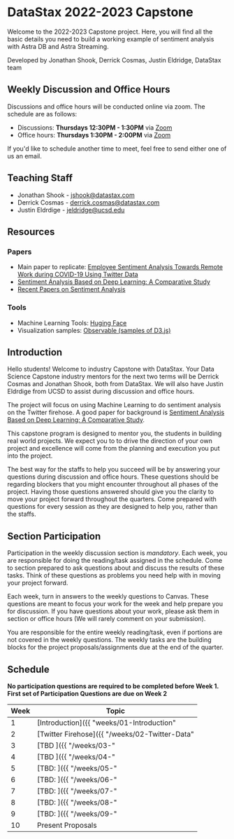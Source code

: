 # DataStax 2022-2023 Capstone

Welcome to the 2022-2023 Capstone project. Here, you will find all
the basic details you need to build a working example of sentiment
analysis with Astra DB and Astra Streaming.

Developed by Jonathan Shook, Derrick Cosmas, Justin Eldridge, DataStax team

## Weekly Discussion and  Office Hours

Discussions and office hours will be conducted online via zoom. The schedule are as follows:
* Discussions: **Thursdays 12:30PM - 1:30PM** via [Zoom]()
* Office hours: **Thursdays 1:30PM - 2:00PM** via [Zoom]()

If you'd like to schedule another time to meet, feel free to send either one of us an email. 

## Teaching Staff

* Jonathan Shook - jshook@datastax.com
* Derrick Cosmas - derrick.cosmas@datastax.com
* Justin Eldrdige - jeldridge@ucsd.edu

## Resources

### Papers

* Main paper to replicate: [Employee Sentiment Analysis Towards Remote Work during COVID-19 Using
Twitter Data](https://inass.org/wp-content/uploads/2021/12/2022022808.pdf)
* [Sentiment Analysis Based on Deep Learning: A Comparative Study](https://arxiv.org/ftp/arxiv/papers/2006/2006.03541.pdf)
* [Recent Papers on Sentiment Analysis](https://www.paperdigest.org/2020/05/recent-papers-on-sentiment-analysis/)

### Tools

* Machine Learning Tools: [Huging Face](https://huggingface.co/docs/transformers/index)
* Visualization samples: [Observable (samples of D3.js)](https://observablehq.com/explore)

## Introduction

Hello students! Welcome to industry Capstone with DataStax. Your Data Science Capstone industry mentors for the next two terms will be Derrick Cosmas and Jonathan Shook, both from DataStax. We will also have Justin Eldrdige from UCSD to assist during discussion and office hours.

The project will focus on using Machine Learning to do sentiment analysis on the Twitter firehose. A good paper for background is [Sentiment Analysis Based on Deep Learning: A Comparative Study](https://arxiv.org/ftp/arxiv/papers/2006/2006.03541.pdf).

This capstone program is designed to mentor you, the students in building real world projects. We expect you to to drive the direction of your own project and excellence will come from the planning and execution you put into the project. 

The best way for the staffs to help you succeed will be by answering your questions during discussion and office hours. These questions should be regarding blockers that you might encounter throughout all phases of the project. Having those questions answered should give you the clarity to move your project forward throughout the quarters. Come prepared with questions for every session as they are designed to help you, rather than the staffs.

## Section Participation

Participation in the weekly discussion section is *mandatory*. Each
week, you are responsible for doing the reading/task assigned in the
schedule. Come to section prepared to ask questions about
and discuss the results of these tasks. Think of these questions as problems 
you need help with in moving your project forward.

Each week, turn in answers to the weekly questions to Canvas. These
questions are meant to focus your work for the week and help prepare
you for discussion. If you have questions about your work, please ask
them in section or office hours (We will rarely comment on your
submission).

You are responsible for the entire weekly reading/task, even if
portions are not covered in the weekly questions. The weekly tasks are
the building blocks for the project proposals/assignments due at the
end of the quarter.

## Schedule

**No participation questions are required to be completed before Week 1. 
First set of Participation Questions are due on Week 2**

|Week|Topic|
|--|--|
|1|[Introduction]({{ "weeks/01-Introduction" | absolute_url }})|
|2|[Twitter Firehose]({{ "/weeks/02-Twitter-Data" | absolute_url }})|
|3|[TBD ]({{ "/weeks/03-" | absolute_url }})|
|4|[TBD ]({{ "/weeks/04-" | absolute_url }})|
|5|[TBD: ]({{ "/weeks/05-" | absolute_url }})|
|6|[TBD: ]({{ "/weeks/06-" | absolute_url }})|
|7|[TBD: ]({{ "/weeks/07-" | absolute_url }})|
|8|[TBD: ]({{ "/weeks/08-" | absolute_url }})|
|9|[TBD: ]({{ "/weeks/09-" | absolute_url }})|
|10|Present Proposals|
